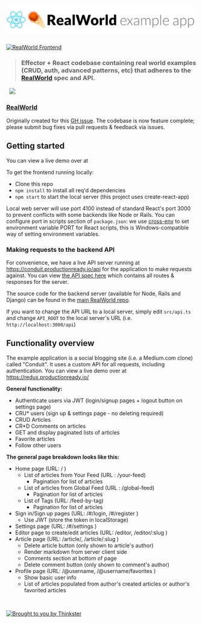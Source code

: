 # ![Effector + React Example App](project-logo.png)

[![RealWorld Frontend](https://img.shields.io/badge/realworld-frontend-%23783578.svg)](http://realworld.io)

> ### Effector + React codebase containing real world examples (CRUD, auth, advanced patterns, etc) that adheres to the [RealWorld](https://github.com/gothinkster/realworld-example-apps) spec and API.

</a>&nbsp;&nbsp;<a href="https://thinkster.io/tutorials/build-a-real-world-react-redux-application" target="_blank"><img width="384" src="https://raw.githubusercontent.com/gothinkster/realworld/master/media/learn-btn-hr.png" /></a>

### [RealWorld](https://github.com/gothinkster/realworld)

Originally created for this [GH issue](https://github.com/mg901/effector-react-realworld-example-app/issues?q=is%3Aissue+is%3Aopen+sort%3Aupdated-desc). The codebase is now feature complete; please submit bug fixes via pull requests & feedback via issues.

## Getting started

You can view a live demo over at

To get the frontend running locally:

- Clone this repo
- `npm install` to install all req'd dependencies
- `npm start` to start the local server (this project uses create-react-app)

Local web server will use port 4100 instead of standard React's port 3000 to prevent conflicts with some backends like Node or Rails. You can configure port in scripts section of `package.json`: we use [cross-env](https://github.com/kentcdodds/cross-env) to set environment variable PORT for React scripts, this is Windows-compatible way of setting environment variables.

### Making requests to the backend API

For convenience, we have a live API server running at https://conduit.productionready.io/api for the application to make requests against. You can view [the API spec here](https://github.com/GoThinkster/productionready/blob/master/api) which contains all routes & responses for the server.

The source code for the backend server (available for Node, Rails and Django) can be found in the [main RealWorld repo](https://github.com/gothinkster/realworld).

If you want to change the API URL to a local server, simply edit `src/api.ts` and change `API_ROOT` to the local server's URL (i.e. `http://localhost:3000/api`)

## Functionality overview

The example application is a social blogging site (i.e. a Medium.com clone) called "Conduit". It uses a custom API for all requests, including authentication. You can view a live demo over at https://redux.productionready.io/

**General functionality:**

- Authenticate users via JWT (login/signup pages + logout button on settings page)
- CRU\* users (sign up & settings page - no deleting required)
- CRUD Articles
- CR\*D Comments on articles
- GET and display paginated lists of articles
- Favorite articles
- Follow other users

**The general page breakdown looks like this:**

- Home page (URL: / )
  - List of articles from Your Feed (URL : /your-feed)
    - Pagination for list of articles
  - List of articles from Global Feed (URL : /global-feed)
    - Pagination for list of articles
  - List of Tags (URL: /feed-by-tag)
    - Pagination for list of articles
- Sign in/Sign up pages (URL: /#/login, /#/register )
  - Use JWT (store the token in localStorage)
- Settings page (URL: /#/settings )
- Editor page to create/edit articles (URL: /editor, /editor/:slug )
- Article page (URL: /article/, /article/:slug )
  - Delete article button (only shown to article's author)
  - Render markdown from server client side
  - Comments section at bottom of page
  - Delete comment button (only shown to comment's author)
- Profile page (URL: /@username, /@username/favorites )
  - Show basic user info
  - List of articles populated from author's created articles or author's favorited articles

<br />

[![Brought to you by Thinkster](https://raw.githubusercontent.com/gothinkster/realworld/master/media/end.png)](https://thinkster.io)
